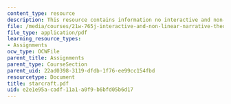 ```yaml
---
content_type: resource
description: This resource contains information no interactive and non-linear narrative.
file: /media/courses/21w-765j-interactive-and-non-linear-narrative-theory-and-practice-spring-2006/e2e1e95acadf11a1a0f9b6bfd05b6d17_starcraft.pdf
file_type: application/pdf
learning_resource_types:
- Assignments
ocw_type: OCWFile
parent_title: Assignments
parent_type: CourseSection
parent_uid: 22ad0398-3119-dfdb-1f76-ee99cc154fbd
resourcetype: Document
title: starcraft.pdf
uid: e2e1e95a-cadf-11a1-a0f9-b6bfd05b6d17
---
```

